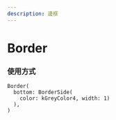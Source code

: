 ```yaml
---
description: 邊框
---
```


# Border

### 使用方式

```text
Border(
  bottom: BorderSide(
    color: kGreyColor4, width: 1)
  ),
)
```

 

